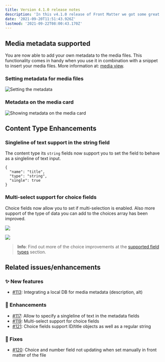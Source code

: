 ```yaml
---
title: Version 4.1.0 release notes
description: 'In this v4.1.0 release of Front Matter we got some great new features to announce to you.'
date: '2021-09-20T11:51:43.926Z'
lastmod: '2021-09-22T08:00:43.170Z'
---
```


## Media metadata supported

You are now able to add your own metadata to the media files. This functionality comes in handy when you use it in combination with a snippet to insert your media files. More information at: [media view](/docs/dashboard#media-view).

### Setting metadata for media files

![Setting the metadata](/releases/v4.1.0/metadata-media.png)

### Metadata on the media card

![Showing metadata on the media card](/releases/v4.1.0/metadata-card.png)

## Content Type Enhancements

### Singleline of text support in the string field

The content type its `string` fields now support you to set the field to behave as a singleline of text input.

```
{
  "name": "title",
  "type": "string",
  "single": true
}
```

### Multi-select support for choice fields

Choice fields now allow you to set if multi-selection is enabled. Also more support of the type of data you can add to the choices array has been improved.

![](/releases/v4.1.0/choice-fields.png)

![](/releases/v4.1.0/choice-fields-selection.png)

> **Info**: Find out more of the choice improvements at the [supported field types](/docs/content-types#supported-field-types) section.

## Related issues/enhancements

### ✨ New features

- [#113](https://github.com/estruyf/vscode-front-matter/issues/113): Integrating a local DB for media metadata (description, alt)

### 🎨 Enhancements

- [#117](https://github.com/estruyf/vscode-front-matter/issues/117): Allow to specify a singleline of text in the metadata fields
- [#119](https://github.com/estruyf/vscode-front-matter/issues/119): Multi-select support for choice fields
- [#121](https://github.com/estruyf/vscode-front-matter/issues/121): Choice fields support ID/title objects as well as a regular string

### 🐞 Fixes

- [#120](https://github.com/estruyf/vscode-front-matter/issues/120): Choice and number field not updating when set manually in front matter of the file
